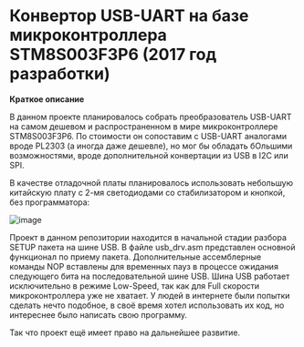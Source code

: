 # Конвертор USB-UART на базе микроконтроллера STM8S003F3P6 (2017 год разработки)

**Краткое описание**

В данном проекте планировалось собрать преобразователь USB-UART на самом дешевом и 
распространенном в мире микроконтроллере STM8S003F3P6. По стоимости он сопоставим с 
USB-UART аналогами вроде PL2303 (а иногда даже дешевле), но мог бы обладать бОльшими 
возможностями, вроде дополнительной конвертации из USB в I2C или SPI.

В качестве отладочной платы планировалось использовать небольшую китайскую плату
с 2-мя светодиодами со стабилизатором и кнопкой, без программатора:

![image](https://user-images.githubusercontent.com/73369113/152707160-dd95c7ec-8be2-4128-9776-b0f82bf3d46d.png)

Проект в данном репозитории находится в начальной стадии разбора SETUP пакета на шине USB.
В файле usb_drv.asm представлен основной функционал по приему пакета. Дополнительные
ассемблерные команды NOP вставлены для временных пауз в процессе ожидания следующего
бита на последовательной шине USB.
Шина USB работает исключительно в режиме Low-Speed, так как для Full скорости микроконтроллера
уже не хватает.
У людей в интернете были попытки сделать нечто подобное, в своё время хотел использовать их код,
но интереснее было написать свою программу.

Так что проект ещё имеет право на дальнейшее развитие.
